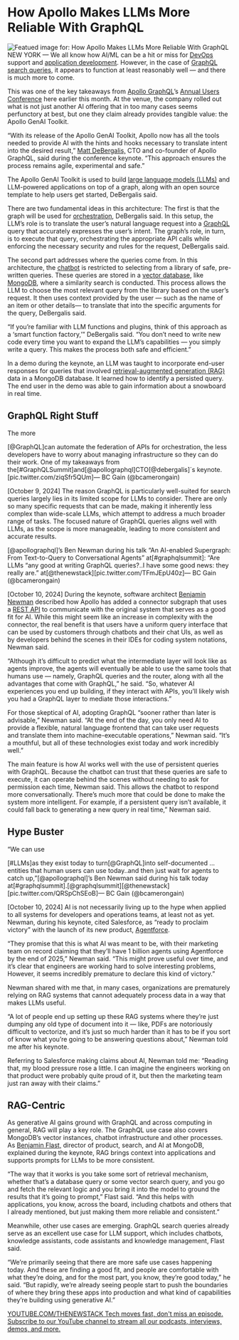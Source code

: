 # How Apollo Makes LLMs More Reliable With GraphQL
![Featued image for: How Apollo Makes LLMs More Reliable With GraphQL](https://cdn.thenewstack.io/media/2024/10/6633051f-aakash-dhage-i5_hrkczgvk-unsplash-1024x576.jpg)
NEW YORK — We all know how AI/ML can be a hit or miss for [DevOps](https://thenewstack.io/devops/) support and [application development](https://thenewstack.io/the-reality-of-edge-application-development/). However, in the case of [GraphQL search queries,](https://thenewstack.io/graphql-to-rest-api-connectors-is-apollos-biggest-thing/) it appears to function at least reasonably well — and there is much more to come.

This was one of the key takeaways from [Apollo GraphQL](https://www.apollographql.com/?utm_content=inline+mention)’s [Annual Users Conference](https://summit.graphql.com/connect) here earlier this month. At the venue, the company rolled out what is not just another AI offering that in too many cases seems perfunctory at best, but one they claim already provides tangible value: the Apollo GenAI Toolkit.

“With its release of the Apollo GenAI Toolkit, Apollo now has all the tools needed to provide AI with the hints and hooks necessary to translate intent into the desired result,” [Matt DeBergalis,](https://www.linkedin.com/in/debergalis) CTO and co-founder of Apollo GraphQL, said during the conference keynote. “This approach ensures the process remains agile, experimental and safe.”

The Apollo GenAI Toolkit is used to build [large language models (LLMs)](https://thenewstack.io/llm/) and LLM-powered applications on top of a graph, along with an open source template to help users get started, DeBergalis said.

There are two fundamental ideas in this architecture: The first is that the graph will be used for [orchestration](https://thenewstack.io/llamaindex-and-the-new-world-of-llm-orchestration-frameworks/), DeBergalis said. In this setup, the LLM’s role is to translate the user’s natural language request into a [GraphQL](https://thenewstack.io/the-unlikely-journey-of-graphql/) query that accurately expresses the user’s intent. The graph’s role, in turn, is to execute that query, orchestrating the appropriate API calls while enforcing the necessary security and rules for the request, DeBergalis said.

The second part addresses where the queries come from. In this architecture, the [chatbot](https://thenewstack.io/5-ways-chatgpt-could-supercharge-chatbots/) is restricted to selecting from a library of safe, pre-written queries. These queries are stored in a [vector database](https://thenewstack.io/what-is-a-real-vector-database/), like [MongoDB](https://www.mongodb.com/cloud/atlas/?utm_content=inline+mention), where a similarity search is conducted. This process allows the LLM to choose the most relevant query from the library based on the user’s request. It then uses context provided by the user — such as the name of an item or other details— to translate that into the specific arguments for the query, DeBergalis said.

“If you’re familiar with LLM functions and plugins, think of this approach as a ‘smart function factory,’” DeBergalis said. “You don’t need to write new code every time you want to expand the LLM’s capabilities — you simply write a query. This makes the process both safe and efficient.”

In a demo during the keynote, an LLM was taught to incorporate end-user responses for queries that involved [retrieval-augmented generation (RAG)](https://thenewstack.io/graph-rag-how-to-squeeze-more-value-from-ai/) data in a MongoDB database. It learned how to identify a persisted query. The end user in the demo was able to gain information about a snowboard in real time.

## GraphQL Right Stuff
The more

[@GraphQL]can automate the federation of APIs for orchestration, the less developers have to worry about managing infrastructure so they can do their work. One of my takeaways from the[#GraphQLSummit]and[@apollographql]CTO[@debergalis]´s keynote.[pic.twitter.com/ziqSfr5QUm]— BC Gain (@bcamerongain)

[October 9, 2024]
The reason GraphQL is particularly well-suited for search queries largely lies in its limited scope for LLMs to consider. There are only so many specific requests that can be made, making it inherently less complex than wide-scale LLMs, which attempt to address a much broader range of tasks. The focused nature of GraphQL queries aligns well with LLMs, as the scope is more manageable, leading to more consistent and accurate results.


[@apollographql]’s Ben Newman during his talk “An AI-enabled Supergraph: From Text-to-Query to Conversational Agents” at[#graphqlsummit]: “Are LLMs “any good at writing GraphQL queries?..I have some good news: they really are.” at[@thenewstack][pic.twitter.com/TFmJEpU40z]— BC Gain (@bcamerongain)

[October 10, 2024]
During the keynote, software architect [Benjamin Newman](https://www.linkedin.com/in/newben/) described how Apollo has added a connector subgraph that uses a [REST API](https://thenewstack.io/rest-still-outshines-graphql-for-many-api-use-cases/) to communicate with the original system that serves as a good fit for AI. While this might seem like an increase in complexity with the connector, the real benefit is that users have a uniform query interface that can be used by customers through chatbots and their chat UIs, as well as by developers behind the scenes in their IDEs for coding system notations, Newman said.

“Although it’s difficult to predict what the intermediate layer will look like as agents improve, the agents will eventually be able to use the same tools that humans use — namely, GraphQL queries and the router, along with all the advantages that come with GraphQL,” he said. “So, whatever AI experiences you end up building, if they interact with APIs, you’ll likely wish you had a GraphQL layer to mediate those interactions.”

For those skeptical of AI, adopting GraphQL “sooner rather than later is advisable,” Newman said. “At the end of the day, you only need AI to provide a flexible, natural language frontend that can take user requests and translate them into machine-executable operations,” Newman said. “It’s a mouthful, but all of these technologies exist today and work incredibly well.”

The main feature is how AI works well with the use of persistent queries with GraphQL. Because the chatbot can trust that these queries are safe to execute, it can operate behind the scenes without needing to ask for permission each time, Newman said. This allows the chatbot to respond more conversationally. There’s much more that could be done to make the system more intelligent. For example, if a persistent query isn’t available, it could fall back to generating a new query in real time,” Newman said.

## Hype Buster
“We can use

[#LLMs]as they exist today to turn[@GraphQL]into self-documented … entities that human users can use today..and then just wait for agents to catch up,”[@apollographql]’s Ben Newman said during his talk today at[#graphqlsummit].[@graphqlsummit][@thenewstack][pic.twitter.com/QRSpChSEoB]— BC Gain (@bcamerongain)

[October 10, 2024]
AI is not necessarily living up to the hype when applied to all systems for developers and operations teams, at least not as yet. Newman, during his keynote, cited Salesforce, as “ready to proclaim victory” with the launch of its new product, [Agentforce](https://www.salesforce.com/agentforce/).

“They promise that this is what AI was meant to be, with their marketing team on record claiming that they’ll have 1 billion agents using Agentforce by the end of 2025,” Newman said. “This might prove useful over time, and it’s clear that engineers are working hard to solve interesting problems, However, it seems incredibly premature to declare this kind of victory.”

Newman shared with me that, in many cases, organizations are prematurely relying on RAG systems that cannot adequately process data in a way that makes LLMs useful.

“A lot of people end up setting up these RAG systems where they’re just dumping any old type of document into it — like, PDFs are notoriously difficult to vectorize, and it’s just so much harder than it has to be if you sort of know what you’re going to be answering questions about,” Newman told me after his keynote.

Referring to Salesforce making claims about AI, Newman told me: “Reading that, my blood pressure rose a little. I can imagine the engineers working on that product were probably quite proud of it, but then the marketing team just ran away with their claims.”

## RAG-Centric
As generative AI gains ground with GraphQL and across computing in general, RAG will play a key role. The GraphQL use case also covers MongoDB’s vector instances, chatbot infrastructure and other processes. As [Benjamin Flast,](https://www.linkedin.com/in/benjamin-flast) director of product, search, and AI at MongoDB, explained during the keynote, RAG brings context into applications and supports prompts for LLMs to be more consistent.

“The way that it works is you take some sort of retrieval mechanism, whether that’s a database query or some vector search query, and you go and fetch the relevant logic and you bring it into the model to ground the results that it’s going to prompt,” Flast said. “And this helps with applications, you know, across the board, including chatbots and others that I already mentioned, but just making them more reliable and consistent.”

Meanwhile, other use cases are emerging. GraphQL search queries already serve as an excellent use case for LLM support, which includes chatbots, knowledge assistants, code assistants and knowledge management, Flast said.

“We’re primarily seeing that there are more safe use cases happening today. And these are finding a good fit, and people are comfortable with what they’re doing, and for the most part, you know, they’re good today,” he said. “But rapidly, we’re already seeing people start to push the boundaries of where they bring these apps into production and what kind of capabilities they’re building using generative AI.”

[
YOUTUBE.COM/THENEWSTACK
Tech moves fast, don't miss an episode. Subscribe to our YouTube
channel to stream all our podcasts, interviews, demos, and more.
](https://youtube.com/thenewstack?sub_confirmation=1)